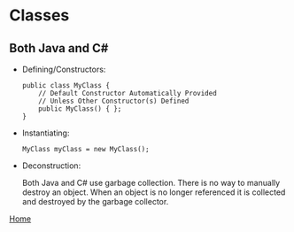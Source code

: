 # Classes

## Both Java and C#
* Defining/Constructors:

      public class MyClass {
          // Default Constructor Automatically Provided
          // Unless Other Constructor(s) Defined
          public MyClass() { };
      }

* Instantiating:

      MyClass myClass = new MyClass();

* Deconstruction:

  Both Java and C# use garbage collection.  There is no way to manually destroy an object.  When an object is no longer referenced it is collected and destroyed by the garbage collector.

[Home](../README.md)
